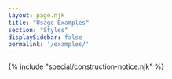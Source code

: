 ```yaml
---
layout: page.njk
title: "Usage Examples"
section: "Styles"
displaySidebar: false
permalink: '/examples/'
---
```


{% include "special/construction-notice.njk" %}